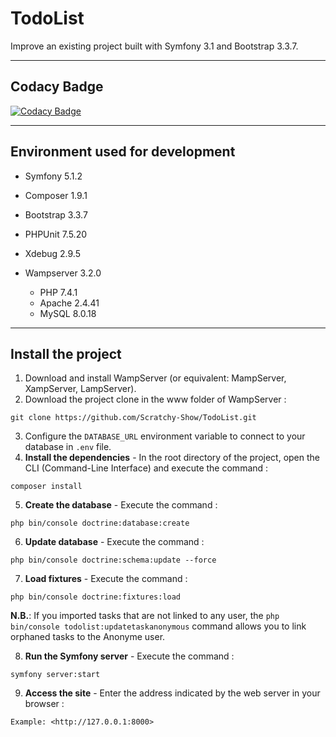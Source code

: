 # TodoList

Improve an existing project built with Symfony 3.1 and Bootstrap 3.3.7.

------------------------------------------------------------------------------------------------------------------------------------------

## Codacy Badge
[![Codacy Badge](https://app.codacy.com/project/badge/Grade/ecc0a8b843464aff82b74b5d82f05fbf)](https://www.codacy.com/manual/Scratchy-Show/TodoList?utm_source=github.com&amp;utm_medium=referral&amp;utm_content=Scratchy-Show/TodoList&amp;utm_campaign=Badge_Grade)

------------------------------------------------------------------------------------------------------------------------------------------
## Environment used for development

* Symfony 5.1.2

* Composer 1.9.1

* Bootstrap 3.3.7

* PHPUnit 7.5.20

* Xdebug 2.9.5

* Wampserver 3.2.0
  * PHP 7.4.1
  * Apache 2.4.41
  * MySQL 8.0.18
    
------------------------------------------------------------------------------------------------------------------------------------------

## Install the project

 1. Download and install WampServer (or equivalent: MampServer, XampServer, LampServer).
 2. Download the project clone in the www folder of WampServer :
```
git clone https://github.com/Scratchy-Show/TodoList.git
```

3.  Configure the `DATABASE_URL` environment variable to connect to your database in `.env` file.
 4. **Install the dependencies** - In the root directory of the project, open the CLI (Command-Line Interface) and execute the command :
```
composer install
```

 5. **Create the database** - Execute the command :
```
php bin/console doctrine:database:create
```

 6. **Update database** - Execute the command :
```
php bin/console doctrine:schema:update --force
```

 7. **Load fixtures** - Execute the command :
```
php bin/console doctrine:fixtures:load
```

**N.B.**: If you imported tasks that are not linked to any user, the `php bin/console todolist:updatetaskanonymous` command allows you to link orphaned tasks to the Anonyme user.


 8. **Run the Symfony server** - Execute the command :
```
symfony server:start
```

 9. **Access the site** - Enter the address indicated by the web server in your browser :
```
Example: <http://127.0.0.1:8000>
```
